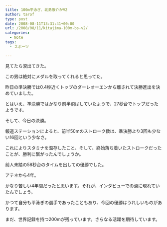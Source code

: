 ```yaml
---
title: 100m平泳ぎ、北島康介がV2
author: tarof
type: post
date: 2008-08-11T13:31:41+00:00
url: /2008/08/11/kitajima-100m-bs-v2/
categories:
  - Note
tags:
  - スポーツ

---
```

見てたら涙出てきた。

この男は絶対にメダルを取ってくれると思ってた。

昨日の準決勝では0.4秒近くトップのダーレオーエンから離されて決勝進出を決めていました。
  
とはいえ、準決勝ではかなり前半飛ばしていたようで、27秒台でトップだったようです。

そして、今日の決勝。
  
報道ステーションによると、前半50mのストローク数は、準決勝より3回も少ない16回という少なさ。
  
これによりスタミナを温存したこと、そして、終始落ち着いたストロークだったことが、勝利に繋がったんでしょうか。
  
前人未踏の58秒台のタイムを出しての優勝でした。

アテネから4年。
  
かなり苦しい4年間だったと思います。それが、インタビューでの涙に現れていたんでしょう。

かつて自分も平泳ぎの選手であったこともあり、今回の優勝はうれしいものがあります。
  
まだ、世界記録を持つ200mが残っています。さらなる活躍を期待しています。